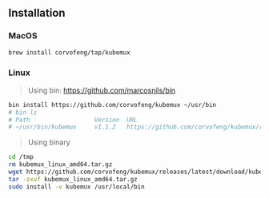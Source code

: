 
## Installation

### MacOS

```bash
brew install corvofeng/tap/kubemux
```

### Linux

> Using bin: https://github.com/marcosnils/bin

```bash
bin install https://github.com/corvofeng/kubemux ~/usr/bin
# bin ls
# Path                  Version  URL                                                       Status
# ~/usr/bin/kubemux     v1.1.2   https://github.com/corvofeng/kubemux/releases/tag/v1.1.2  OK
```

> Using binary

```bash
cd /tmp
rm kubemux_linux_amd64.tar.gz
wget https://github.com/corvofeng/kubemux/releases/latest/download/kubemux_linux_amd64.tar.gz
tar -zxvf kubemux_linux_amd64.tar.gz
sudo install -v kubemux /usr/local/bin
```

